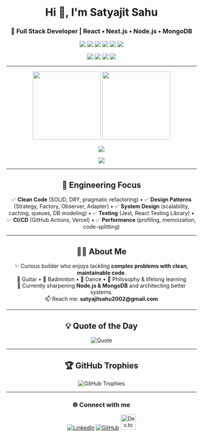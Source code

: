 <!-- Header -->
<h1 align="center">Hi 👋, I'm Satyajit Sahu</h1>
<h3 align="center">🚀 Full Stack Developer | React • Next.js • Node.js • MongoDB</h3>

<!-- Core Stack -->
<p align="center">
  <img src="https://img.shields.io/badge/Frontend-React-blue?logo=react" />
  <img src="https://img.shields.io/badge/Framework-Next.js-black?logo=next.js" />
  <img src="https://img.shields.io/badge/Backend-Node.js-green?logo=node.js" />
  <img src="https://img.shields.io/badge/Database-MongoDB-darkgreen?logo=mongodb" />
  <img src="https://img.shields.io/badge/Database-SQL-blue?logo=postgresql" />
  <img src="https://img.shields.io/badge/Styling-TailwindCSS-38B2AC?logo=tailwindcss" />
</p>

<!-- Also worked with -->
<p align="center">
  <img src="https://img.shields.io/badge/Also-Angular-DD0031?logo=angular&logoColor=white" />
  <img src="https://img.shields.io/badge/Also-TypeScript-3178C6?logo=typescript&logoColor=white" />
  <img src="https://img.shields.io/badge/Also-PostgreSQL-4169E1?logo=postgresql&logoColor=white" />
  <img src="https://img.shields.io/badge/Also-Docker-2496ED?logo=docker&logoColor=white" />
</p>

---

<!-- Stats (add count_private/include_all_commits; replace domain if self-hosted) -->
<p align="center">
  <img src="https://github-readme-stats.vercel.app/api?username=Satya90jit&show_icons=true&theme=radical&count_private=true&include_all_commits=true" height="180"/>
  <img src="https://github-readme-stats.vercel.app/api/top-langs/?username=Satya90jit&layout=compact&theme=radical&hide_progress=false" height="180"/>
</p>

<!-- Streak -->
<p align="center">
  <img src="https://streak-stats.demolab.com?user=Satya90jit&theme=radical&hide_border=true" />
</p>

<!-- Activity Graph -->
<p align="center">
  <img src="https://github-readme-activity-graph.vercel.app/graph?username=Satya90jit&theme=tokyonight" />
</p>

---

<!-- Engineering Pillars -->
<h2 align="center">🧭 Engineering Focus</h2>

<p align="center">
  ✅ <b>Clean Code</b> (SOLID, DRY, pragmatic refactoring) •
  ✅ <b>Design Patterns</b> (Strategy, Factory, Observer, Adapter) •
  ✅ <b>System Design</b> (scalability, caching, queues, DB modeling) •
  ✅ <b>Testing</b> (Jest, React Testing Library) •
  ✅ <b>CI/CD</b> (GitHub Actions, Vercel) •
  ✅ <b>Performance</b> (profiling, memoization, code-splitting)
</p>

---

<!-- About Me -->
<h2 align="center">👨‍💻 About Me</h2>

<p align="center">
✨ Curious builder who enjoys tackling <b>complex problems with clean, maintainable code</b>.<br/>
🎸 Guitar • 🏸 Badminton • 💃 Dance • 📖 Philosophy & lifelong learning<br/>
🌱 Currently sharpening <b>Node.js & MongoDB</b> and architecting better systems.<br/>
📫 Reach me: <b>satyajitsahu2002@gmail.com</b>
</p>

---

<!-- Quote -->
<h2 align="center">💡 Quote of the Day</h2>
<p align="center">
  <img src="https://quotes-github-readme.vercel.app/api?type=horizontal&theme=tokyonight" alt="Quote" />
</p>

---

<!-- Trophies -->
<h2 align="center">🏆 GitHub Trophies</h2>
<p align="center">
  <img src="https://github-profile-trophy.vercel.app/?username=Satya90jit&theme=tokyonight&no-frame=true&no-bg=true&margin-w=4" alt="GitHub Trophies"/>
</p>

---

<!-- Connect -->
<h3 align="center">🌐 Connect with me</h3>
<p align="center">
  <a href="https://www.linkedin.com/in/satyajit-sahu-486b4b224"><img src="https://img.icons8.com/color/48/linkedin.png" alt="LinkedIn"/></a>
  <a href="https://github.com/Satya90jit"><img src="https://img.icons8.com/ios-glyphs/48/github.png" alt="GitHub"/></a>
  <a href="https://dev.to/satya90jit"><img src="https://d2fltix0v2e0sb.cloudfront.net/dev-black.png" width="40" alt="Dev.to"/></a>
</p>

<!-- Optional: Pinned project cards -->
<!--
<p align="center">
  <img src="https://github-readme-stats.vercel.app/api/pin/?username=Satya90jit&repo=<your-repo>&theme=radical" />
  <img src="https://github-readme-stats.vercel.app/api/pin/?username=Satya90jit&repo=<your-repo-2>&theme=radical" />
</p>
-->
